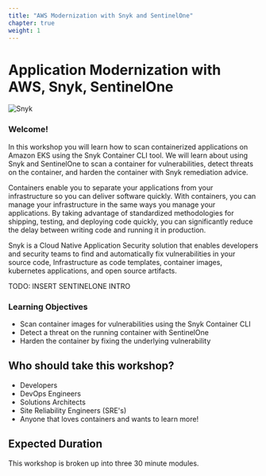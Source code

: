```yaml
---
title: "AWS Modernization with Snyk and SentinelOne"
chapter: true
weight: 1
---
```


# Application Modernization with AWS, Snyk, SentinelOne

![Snyk](/images/snyk-card.png)

### Welcome!

In this workshop you will learn how to scan containerized applications on Amazon EKS using the Snyk Container CLI tool. We will learn about using Snyk and SentinelOne to scan a container for vulnerabilities, detect threats on the container, and harden the container with Snyk remediation advice. 

Containers enable you to separate your applications from your infrastructure so you can deliver software quickly. With containers, you can manage your infrastructure in the same ways you manage your applications. By taking advantage of standardized methodologies for shipping, testing, and deploying code quickly, you can significantly reduce the delay between writing code and running it in production.

Snyk is a Cloud Native Application Security solution that enables developers and security teams to find and automatically fix vulnerabilities in your source code, Infrastructure as code templates, container images, kubernetes applications, and open source artifacts.

TODO: INSERT SENTINELONE INTRO

### Learning Objectives
- Scan container images for vulnerabilities using the Snyk Container CLI
- Detect a threat on the running container with SentinelOne
- Harden the container by fixing the underlying vulnerability

## Who should take this workshop?
- Developers 
- DevOps Engineers
- Solutions Architects
- Site Reliability Engineers (SRE's)
- Anyone that loves containers and wants to learn more!

## Expected Duration
This workshop is broken up into three 30 minute modules. 

